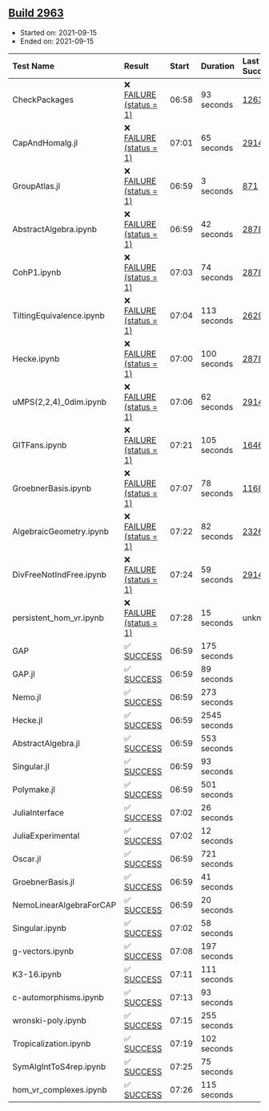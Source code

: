 ## [Build 2963](https://oscarci.mathematik.uni-kl.de/job/oscar-stable/2963/)

* Started on: 2021-09-15
* Ended on: 2021-09-15

| Test Name    | Result | Start | Duration | Last Success | First Failure |
|:-------------|:-------|:------|:---------|:-------------|:--------------|
| CheckPackages | ❌ [FAILURE (status = 1)](https://oscarci.mathematik.uni-kl.de/job/oscar-stable/2963/artifact/logs/build-2963/CheckPackages.log) | 06:58 | 93 seconds | [1263](https://oscarci.mathematik.uni-kl.de/job/oscar-stable/1263/) | [1264](https://oscarci.mathematik.uni-kl.de/job/oscar-stable/1264/) |
| CapAndHomalg.jl | ❌ [FAILURE (status = 1)](https://oscarci.mathematik.uni-kl.de/job/oscar-stable/2963/artifact/logs/build-2963/CapAndHomalg.jl.log) | 07:01 | 65 seconds | [2914](https://oscarci.mathematik.uni-kl.de/job/oscar-stable/2914/) | [2915](https://oscarci.mathematik.uni-kl.de/job/oscar-stable/2915/) |
| GroupAtlas.jl | ❌ [FAILURE (status = 1)](https://oscarci.mathematik.uni-kl.de/job/oscar-stable/2963/artifact/logs/build-2963/GroupAtlas.jl.log) | 06:59 | 3 seconds | [871](https://oscarci.mathematik.uni-kl.de/job/oscar-stable/871/) | [872](https://oscarci.mathematik.uni-kl.de/job/oscar-stable/872/) |
| AbstractAlgebra.ipynb | ❌ [FAILURE (status = 1)](https://oscarci.mathematik.uni-kl.de/job/oscar-stable/2963/artifact/logs/build-2963/AbstractAlgebra.ipynb.log) | 06:59 | 42 seconds | [2878](https://oscarci.mathematik.uni-kl.de/job/oscar-stable/2878/) | [2879](https://oscarci.mathematik.uni-kl.de/job/oscar-stable/2879/) |
| CohP1.ipynb | ❌ [FAILURE (status = 1)](https://oscarci.mathematik.uni-kl.de/job/oscar-stable/2963/artifact/logs/build-2963/CohP1.ipynb.log) | 07:03 | 74 seconds | [2878](https://oscarci.mathematik.uni-kl.de/job/oscar-stable/2878/) | [2879](https://oscarci.mathematik.uni-kl.de/job/oscar-stable/2879/) |
| TiltingEquivalence.ipynb | ❌ [FAILURE (status = 1)](https://oscarci.mathematik.uni-kl.de/job/oscar-stable/2963/artifact/logs/build-2963/TiltingEquivalence.ipynb.log) | 07:04 | 113 seconds | [2629](https://oscarci.mathematik.uni-kl.de/job/oscar-stable/2629/) | [2630](https://oscarci.mathematik.uni-kl.de/job/oscar-stable/2630/) |
| Hecke.ipynb | ❌ [FAILURE (status = 1)](https://oscarci.mathematik.uni-kl.de/job/oscar-stable/2963/artifact/logs/build-2963/Hecke.ipynb.log) | 07:00 | 100 seconds | [2878](https://oscarci.mathematik.uni-kl.de/job/oscar-stable/2878/) | [2879](https://oscarci.mathematik.uni-kl.de/job/oscar-stable/2879/) |
| uMPS(2,2,4)_0dim.ipynb | ❌ [FAILURE (status = 1)](https://oscarci.mathematik.uni-kl.de/job/oscar-stable/2963/artifact/logs/build-2963/uMPS-2-2-4-_0dim.ipynb.log) | 07:06 | 62 seconds | [2914](https://oscarci.mathematik.uni-kl.de/job/oscar-stable/2914/) | [2915](https://oscarci.mathematik.uni-kl.de/job/oscar-stable/2915/) |
| GITFans.ipynb | ❌ [FAILURE (status = 1)](https://oscarci.mathematik.uni-kl.de/job/oscar-stable/2963/artifact/logs/build-2963/GITFans.ipynb.log) | 07:21 | 105 seconds | [1646](https://oscarci.mathematik.uni-kl.de/job/oscar-stable/1646/) | [1647](https://oscarci.mathematik.uni-kl.de/job/oscar-stable/1647/) |
| GroebnerBasis.ipynb | ❌ [FAILURE (status = 1)](https://oscarci.mathematik.uni-kl.de/job/oscar-stable/2963/artifact/logs/build-2963/GroebnerBasis.ipynb.log) | 07:07 | 78 seconds | [1168](https://oscarci.mathematik.uni-kl.de/job/oscar-stable/1168/) | [1169](https://oscarci.mathematik.uni-kl.de/job/oscar-stable/1169/) |
| AlgebraicGeometry.ipynb | ❌ [FAILURE (status = 1)](https://oscarci.mathematik.uni-kl.de/job/oscar-stable/2963/artifact/logs/build-2963/AlgebraicGeometry.ipynb.log) | 07:22 | 82 seconds | [2326](https://oscarci.mathematik.uni-kl.de/job/oscar-stable/2326/) | [2327](https://oscarci.mathematik.uni-kl.de/job/oscar-stable/2327/) |
| DivFreeNotIndFree.ipynb | ❌ [FAILURE (status = 1)](https://oscarci.mathematik.uni-kl.de/job/oscar-stable/2963/artifact/logs/build-2963/DivFreeNotIndFree.ipynb.log) | 07:24 | 59 seconds | [2914](https://oscarci.mathematik.uni-kl.de/job/oscar-stable/2914/) | [2915](https://oscarci.mathematik.uni-kl.de/job/oscar-stable/2915/) |
| persistent_hom_vr.ipynb | ❌ [FAILURE (status = 1)](https://oscarci.mathematik.uni-kl.de/job/oscar-stable/2963/artifact/logs/build-2963/persistent_hom_vr.ipynb.log) | 07:28 | 15 seconds | unknown | unknown |
| GAP | ✅ [SUCCESS](https://oscarci.mathematik.uni-kl.de/job/oscar-stable/2963/artifact/logs/build-2963/GAP.log) | 06:59 | 175 seconds |  |  |
| GAP.jl | ✅ [SUCCESS](https://oscarci.mathematik.uni-kl.de/job/oscar-stable/2963/artifact/logs/build-2963/GAP.jl.log) | 06:59 | 89 seconds |  |  |
| Nemo.jl | ✅ [SUCCESS](https://oscarci.mathematik.uni-kl.de/job/oscar-stable/2963/artifact/logs/build-2963/Nemo.jl.log) | 06:59 | 273 seconds |  |  |
| Hecke.jl | ✅ [SUCCESS](https://oscarci.mathematik.uni-kl.de/job/oscar-stable/2963/artifact/logs/build-2963/Hecke.jl.log) | 06:59 | 2545 seconds |  |  |
| AbstractAlgebra.jl | ✅ [SUCCESS](https://oscarci.mathematik.uni-kl.de/job/oscar-stable/2963/artifact/logs/build-2963/AbstractAlgebra.jl.log) | 06:59 | 553 seconds |  |  |
| Singular.jl | ✅ [SUCCESS](https://oscarci.mathematik.uni-kl.de/job/oscar-stable/2963/artifact/logs/build-2963/Singular.jl.log) | 06:59 | 93 seconds |  |  |
| Polymake.jl | ✅ [SUCCESS](https://oscarci.mathematik.uni-kl.de/job/oscar-stable/2963/artifact/logs/build-2963/Polymake.jl.log) | 06:59 | 501 seconds |  |  |
| JuliaInterface | ✅ [SUCCESS](https://oscarci.mathematik.uni-kl.de/job/oscar-stable/2963/artifact/logs/build-2963/JuliaInterface.log) | 07:02 | 26 seconds |  |  |
| JuliaExperimental | ✅ [SUCCESS](https://oscarci.mathematik.uni-kl.de/job/oscar-stable/2963/artifact/logs/build-2963/JuliaExperimental.log) | 07:02 | 12 seconds |  |  |
| Oscar.jl | ✅ [SUCCESS](https://oscarci.mathematik.uni-kl.de/job/oscar-stable/2963/artifact/logs/build-2963/Oscar.jl.log) | 06:59 | 721 seconds |  |  |
| GroebnerBasis.jl | ✅ [SUCCESS](https://oscarci.mathematik.uni-kl.de/job/oscar-stable/2963/artifact/logs/build-2963/GroebnerBasis.jl.log) | 06:59 | 41 seconds |  |  |
| NemoLinearAlgebraForCAP | ✅ [SUCCESS](https://oscarci.mathematik.uni-kl.de/job/oscar-stable/2963/artifact/logs/build-2963/NemoLinearAlgebraForCAP.log) | 06:59 | 20 seconds |  |  |
| Singular.ipynb | ✅ [SUCCESS](https://oscarci.mathematik.uni-kl.de/job/oscar-stable/2963/artifact/logs/build-2963/Singular.ipynb.log) | 07:02 | 58 seconds |  |  |
| g-vectors.ipynb | ✅ [SUCCESS](https://oscarci.mathematik.uni-kl.de/job/oscar-stable/2963/artifact/logs/build-2963/g-vectors.ipynb.log) | 07:08 | 197 seconds |  |  |
| K3-16.ipynb | ✅ [SUCCESS](https://oscarci.mathematik.uni-kl.de/job/oscar-stable/2963/artifact/logs/build-2963/K3-16.ipynb.log) | 07:11 | 111 seconds |  |  |
| c-automorphisms.ipynb | ✅ [SUCCESS](https://oscarci.mathematik.uni-kl.de/job/oscar-stable/2963/artifact/logs/build-2963/c-automorphisms.ipynb.log) | 07:13 | 93 seconds |  |  |
| wronski-poly.ipynb | ✅ [SUCCESS](https://oscarci.mathematik.uni-kl.de/job/oscar-stable/2963/artifact/logs/build-2963/wronski-poly.ipynb.log) | 07:15 | 255 seconds |  |  |
| Tropicalization.ipynb | ✅ [SUCCESS](https://oscarci.mathematik.uni-kl.de/job/oscar-stable/2963/artifact/logs/build-2963/Tropicalization.ipynb.log) | 07:19 | 102 seconds |  |  |
| SymAlgIntToS4rep.ipynb | ✅ [SUCCESS](https://oscarci.mathematik.uni-kl.de/job/oscar-stable/2963/artifact/logs/build-2963/SymAlgIntToS4rep.ipynb.log) | 07:25 | 75 seconds |  |  |
| hom_vr_complexes.ipynb | ✅ [SUCCESS](https://oscarci.mathematik.uni-kl.de/job/oscar-stable/2963/artifact/logs/build-2963/hom_vr_complexes.ipynb.log) | 07:26 | 115 seconds |  |  |
